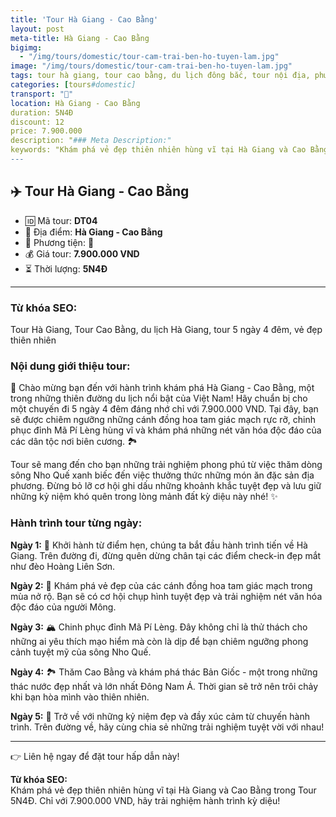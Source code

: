 ```yaml
---
title: 'Tour Hà Giang - Cao Bằng'
layout: post
meta-title: Hà Giang - Cao Bằng
bigimg:
  - "/img/tours/domestic/tour-cam-trai-ben-ho-tuyen-lam.jpg"
image: "/img/tours/domestic/tour-cam-trai-ben-ho-tuyen-lam.jpg"
tags: tour hà giang, tour cao bằng, du lịch đông bắc, tour nội địa, phượt việt nam
categories: [tours#domestic]
transport: "🚌"
location: Hà Giang - Cao Bằng
duration: 5N4Đ
discount: 12
price: 7.900.000
description: "### Meta Description:"
keywords: "Khám phá vẻ đẹp thiên nhiên hùng vĩ tại Hà Giang và Cao Bằng trong Tour 5N4Đ. Chỉ với 7.900.000 VND, hãy trải nghiệm hành trình kỳ diệu!"
---
```


## ✈️ Tour Hà Giang - Cao Bằng

- 🆔 Mã tour: **DT04**
- 📍 Địa điểm: **Hà Giang - Cao Bằng**
- 🚗 Phương tiện: **🚌**
- 💰 Giá tour: **7.900.000 VND**
- ⏳ Thời lượng: **5N4Đ**

---

### Từ khóa SEO:
Tour Hà Giang, Tour Cao Bằng, du lịch Hà Giang, tour 5 ngày 4 đêm, vẻ đẹp thiên nhiên

### Nội dung giới thiệu tour:
🌄 Chào mừng bạn đến với hành trình khám phá Hà Giang - Cao Bằng, một trong những thiên đường du lịch nổi bật của Việt Nam! Hãy chuẩn bị cho một chuyến đi 5 ngày 4 đêm đáng nhớ chỉ với 7.900.000 VND. Tại đây, bạn sẽ được chiêm ngưỡng những cánh đồng hoa tam giác mạch rực rỡ, chinh phục đỉnh Mã Pí Lèng hùng vĩ và khám phá những nét văn hóa độc đáo của các dân tộc nơi biên cương. 🏞️ 

Tour sẽ mang đến cho bạn những trải nghiệm phong phú từ việc thăm dòng sông Nho Quế xanh biếc đến việc thưởng thức những món ăn đặc sản địa phương. Đừng bỏ lỡ cơ hội ghi dấu những khoảnh khắc tuyệt đẹp và lưu giữ những kỷ niệm khó quên trong lòng mảnh đất kỳ diệu này nhé! ✨ 

### Hành trình tour từng ngày:
**Ngày 1:** 🚗 
Khởi hành từ điểm hẹn, chúng ta bắt đầu hành trình tiến về Hà Giang. Trên đường đi, đừng quên dừng chân tại các điểm check-in đẹp mắt như đèo Hoàng Liên Sơn.

**Ngày 2:** 🌸 
Khám phá vẻ đẹp của các cánh đồng hoa tam giác mạch trong mùa nở rộ. Bạn sẽ có cơ hội chụp hình tuyệt đẹp và trải nghiệm nét văn hóa độc đáo của người Mông.

**Ngày 3:** 🏔️ 
Chinh phục đỉnh Mã Pí Lèng. Đây không chỉ là thử thách cho những ai yêu thích mạo hiểm mà còn là dịp để bạn chiêm ngưỡng phong cảnh tuyệt mỹ của sông Nho Quế.

**Ngày 4:** 🏞️ 
Thăm Cao Bằng và khám phá thác Bản Giốc - một trong những thác nước đẹp nhất và lớn nhất Đông Nam Á. Thời gian sẽ trở nên trôi chảy khi bạn hòa mình vào thiên nhiên.

**Ngày 5:** 🏡 
Trở về với những kỷ niệm đẹp và đầy xúc cảm từ chuyến hành trình. Trên đường về, hãy cùng chia sẻ những trải nghiệm tuyệt vời với nhau!

---

👉 Liên hệ ngay để đặt tour hấp dẫn này!

**Từ khóa SEO:**  
Khám phá vẻ đẹp thiên nhiên hùng vĩ tại Hà Giang và Cao Bằng trong Tour 5N4Đ. Chỉ với 7.900.000 VND, hãy trải nghiệm hành trình kỳ diệu!

